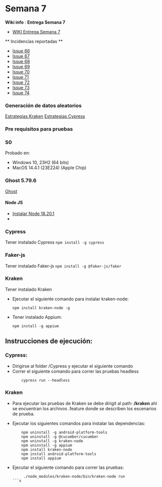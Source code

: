 # Semana 7

**Wiki info** :
**Entrega Semana 7**
- [WIKI Entrega Semana 7](https://github.com/jchernandezUA/tswdc-project/wiki#semana-7)

** Incidencias reportadas **
- [Issue 66](https://github.com/jchernandezUA/tswdc-project/issues/66)
- [Issue 67](https://github.com/jchernandezUA/tswdc-project/issues/67)
- [Issue 68](https://github.com/jchernandezUA/tswdc-project/issues/68)
- [Issue 69](https://github.com/jchernandezUA/tswdc-project/issues/69)
- [Issue 70](https://github.com/jchernandezUA/tswdc-project/issues/70)
- [Issue 71](https://github.com/jchernandezUA/tswdc-project/issues/71)
- [Issue 72](https://github.com/jchernandezUA/tswdc-project/issues/72)
- [Issue 73](https://github.com/jchernandezUA/tswdc-project/issues/73)
- [Issue 74](https://github.com/jchernandezUA/tswdc-project/issues/74)

### Generación de datos aleatorios

[Estrategias Kraken](https://github.com/jchernandezUA/tswdc-project/wiki/Descripci%C3%B3n-de-estrategias#descripci%C3%B3n-de-estrategias-kraken)
[Estrategias Cypress](https://github.com/jchernandezUA/tswdc-project/wiki/Descripci%C3%B3n-de-estrategias#descripci%C3%B3n-de-estrategias-cypress)

### Pre requisitos para pruebas

### S0
Probado en:

- Windows 10, 23H2 (64 bits)
- MacOS 14.4.1 (23E224) (Apple Chip)

### Ghost 5.79.6
[Ghost](http://54.205.168.32/)

#### Node JS
- [Instalar Node 18.20.1](https://nodejs.org/en/download)
- 
### Cypress
Tener instalado Cypress
    ```
    npm install -g cypress
    ```
### Faker-js
Tener instalado Faker-js
    ```
    npm install -g @faker-js/faker
    ```
### Kraken
Tener instalado Kraken
- Ejecutar el siguiente comando para instalar kraken-node:
    ```
    npm install kraken-node -g
    ```
- Tener instalado Appium:
    ```
    npm install -g appium
    ```
    
## Instrucciones de ejecución:

### Cypress:
 - Dirigirse al folder /Cypress y ejecutar el siguiente comando
 - Correr el siguiente comando para correr las pruebas headless
    ```
        cypress run --headless
    ```
### Kraken
- Para ejecutar las pruebas de Kraken se debe dirigit al path: **/kraken** ahí se encuentran los archivos .feature donde se describen los escenarios de prueba.

- Ejecutar los siguientes comandos para instalar las dependencias:
    ```
        npm uninstall -g android-platform-tools
        npm uninstall -g @cucumber/cucumber
        npm uninstall -g kraken-node
        npm uninstall -g appium
        npm install kraken-node
        npm install android-platform-tools
        npm install appium
    ```
    
- Ejecutar el siguiente comando para correr las pruebas:
    ```
         ./node_modules/kraken-node/bin/kraken-node run
    ```s